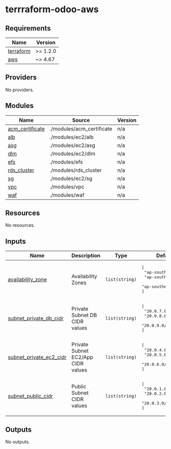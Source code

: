# terrraform-odoo-aws

<!-- BEGIN_TF_DOCS -->
## Requirements

| Name | Version |
|------|---------|
| <a name="requirement_terraform"></a> [terraform](#requirement\_terraform) | >= 1.2.0 |
| <a name="requirement_aws"></a> [aws](#requirement\_aws) | ~> 4.67 |

## Providers

No providers.

## Modules

| Name | Source | Version |
|------|--------|---------|
| <a name="module_acm_certificate"></a> [acm\_certificate](#module\_acm\_certificate) | ./modules/acm_certificate | n/a |
| <a name="module_alb"></a> [alb](#module\_alb) | ./modules/ec2/alb | n/a |
| <a name="module_asg"></a> [asg](#module\_asg) | ./modules/ec2/asg | n/a |
| <a name="module_dlm"></a> [dlm](#module\_dlm) | ./modules/ec2/dlm | n/a |
| <a name="module_efs"></a> [efs](#module\_efs) | ./modules/efs | n/a |
| <a name="module_rds_cluster"></a> [rds\_cluster](#module\_rds\_cluster) | ./modules/rds_cluster | n/a |
| <a name="module_sg"></a> [sg](#module\_sg) | ./modules/ec2/sg | n/a |
| <a name="module_vpc"></a> [vpc](#module\_vpc) | ./modules/vpc | n/a |
| <a name="module_waf"></a> [waf](#module\_waf) | ./modules/waf | n/a |

## Resources

No resources.

## Inputs

| Name | Description | Type | Default | Required |
|------|-------------|------|---------|:--------:|
| <a name="input_availability_zone"></a> [availability\_zone](#input\_availability\_zone) | Availability Zones | `list(string)` | <pre>[<br>  "ap-southeast-1a",<br>  "ap-southeast-1b",<br>  "ap-southeast-1c"<br>]</pre> | no |
| <a name="input_subnet_private_db_cidr"></a> [subnet\_private\_db\_cidr](#input\_subnet\_private\_db\_cidr) | Private Subnet DB CIDR values | `list(string)` | <pre>[<br>  "20.0.7.0/24",<br>  "20.0.8.0/24",<br>  "20.0.9.0/24"<br>]</pre> | no |
| <a name="input_subnet_private_ec2_cidr"></a> [subnet\_private\_ec2\_cidr](#input\_subnet\_private\_ec2\_cidr) | Private Subnet EC2/App CIDR values | `list(string)` | <pre>[<br>  "20.0.4.0/24",<br>  "20.0.5.0/24",<br>  "20.0.6.0/24"<br>]</pre> | no |
| <a name="input_subnet_public_cidr"></a> [subnet\_public\_cidr](#input\_subnet\_public\_cidr) | Public Subnet CIDR values | `list(string)` | <pre>[<br>  "20.0.1.0/24",<br>  "20.0.2.0/24",<br>  "20.0.3.0/24"<br>]</pre> | no |

## Outputs

No outputs.
<!-- END_TF_DOCS -->